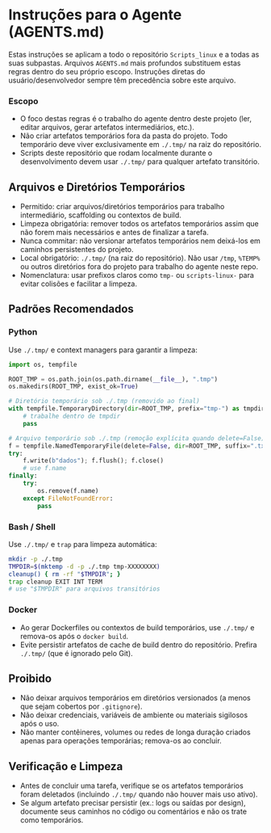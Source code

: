 # Instruções para o Agente (AGENTS.md)

Estas instruções se aplicam a todo o repositório `Scripts_linux` e a todas as suas subpastas. Arquivos `AGENTS.md` mais profundos substituem estas regras dentro do seu próprio escopo. Instruções diretas do usuário/desenvolvedor sempre têm precedência sobre este arquivo.

### Escopo

- O foco destas regras é o trabalho do agente dentro deste projeto (ler, editar arquivos, gerar artefatos intermediários, etc.).
- Não criar artefatos temporários fora da pasta do projeto. Todo temporário deve viver exclusivamente em `./.tmp/` na raiz do repositório.
- Scripts deste repositório que rodam localmente durante o desenvolvimento devem usar `./.tmp/` para qualquer artefato transitório.

## Arquivos e Diretórios Temporários

- Permitido: criar arquivos/diretórios temporários para trabalho intermediário, scaffolding ou contextos de build.
- Limpeza obrigatória: remover todos os artefatos temporários assim que não forem mais necessários e antes de finalizar a tarefa.
- Nunca commitar: não versionar artefatos temporários nem deixá-los em caminhos persistentes do projeto.
- Local obrigatório: `./.tmp/` (na raiz do repositório). Não usar `/tmp`, `%TEMP%` ou outros diretórios fora do projeto para trabalho do agente neste repo.
- Nomenclatura: usar prefixos claros como `tmp-` ou `scripts-linux-` para evitar colisões e facilitar a limpeza.

## Padrões Recomendados

### Python

Use `./.tmp/` e context managers para garantir a limpeza:

```python
import os, tempfile

ROOT_TMP = os.path.join(os.path.dirname(__file__), ".tmp")
os.makedirs(ROOT_TMP, exist_ok=True)

# Diretório temporário sob ./.tmp (removido ao final)
with tempfile.TemporaryDirectory(dir=ROOT_TMP, prefix="tmp-") as tmpdir:
    # trabalhe dentro de tmpdir
    pass

# Arquivo temporário sob ./.tmp (remoção explícita quando delete=False)
f = tempfile.NamedTemporaryFile(delete=False, dir=ROOT_TMP, suffix=".txt", prefix="tmp-")
try:
    f.write(b"dados"); f.flush(); f.close()
    # use f.name
finally:
    try:
        os.remove(f.name)
    except FileNotFoundError:
        pass
```

### Bash / Shell

Use `./.tmp/` e `trap` para limpeza automática:

```bash
mkdir -p ./.tmp
TMPDIR=$(mktemp -d -p ./.tmp tmp-XXXXXXXX)
cleanup() { rm -rf "$TMPDIR"; }
trap cleanup EXIT INT TERM
# use "$TMPDIR" para arquivos transitórios
```

### Docker

- Ao gerar Dockerfiles ou contextos de build temporários, use `./.tmp/` e remova-os após o `docker build`.
- Evite persistir artefatos de cache de build dentro do repositório. Prefira `./.tmp/` (que é ignorado pelo Git).

## Proibido

- Não deixar arquivos temporários em diretórios versionados (a menos que sejam cobertos por `.gitignore`).
- Não deixar credenciais, variáveis de ambiente ou materiais sigilosos após o uso.
- Não manter contêineres, volumes ou redes de longa duração criados apenas para operações temporárias; remova-os ao concluir.

## Verificação e Limpeza

- Antes de concluir uma tarefa, verifique se os artefatos temporários foram deletados (incluindo `./.tmp/` quando não houver mais uso ativo).
- Se algum artefato precisar persistir (ex.: logs ou saídas por design), documente seus caminhos no código ou comentários e não os trate como temporários.
